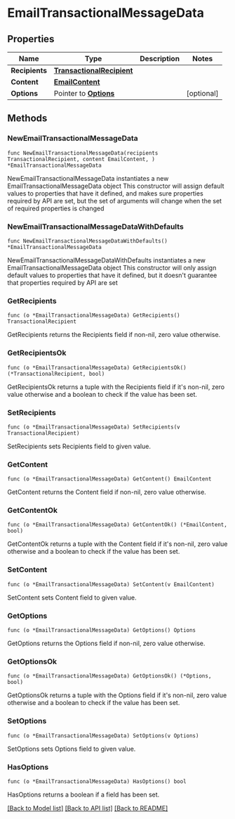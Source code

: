# EmailTransactionalMessageData

## Properties

Name | Type | Description | Notes
------------ | ------------- | ------------- | -------------
**Recipients** | [**TransactionalRecipient**](TransactionalRecipient.md) |  | 
**Content** | [**EmailContent**](EmailContent.md) |  | 
**Options** | Pointer to [**Options**](Options.md) |  | [optional] 

## Methods

### NewEmailTransactionalMessageData

`func NewEmailTransactionalMessageData(recipients TransactionalRecipient, content EmailContent, ) *EmailTransactionalMessageData`

NewEmailTransactionalMessageData instantiates a new EmailTransactionalMessageData object
This constructor will assign default values to properties that have it defined,
and makes sure properties required by API are set, but the set of arguments
will change when the set of required properties is changed

### NewEmailTransactionalMessageDataWithDefaults

`func NewEmailTransactionalMessageDataWithDefaults() *EmailTransactionalMessageData`

NewEmailTransactionalMessageDataWithDefaults instantiates a new EmailTransactionalMessageData object
This constructor will only assign default values to properties that have it defined,
but it doesn't guarantee that properties required by API are set

### GetRecipients

`func (o *EmailTransactionalMessageData) GetRecipients() TransactionalRecipient`

GetRecipients returns the Recipients field if non-nil, zero value otherwise.

### GetRecipientsOk

`func (o *EmailTransactionalMessageData) GetRecipientsOk() (*TransactionalRecipient, bool)`

GetRecipientsOk returns a tuple with the Recipients field if it's non-nil, zero value otherwise
and a boolean to check if the value has been set.

### SetRecipients

`func (o *EmailTransactionalMessageData) SetRecipients(v TransactionalRecipient)`

SetRecipients sets Recipients field to given value.


### GetContent

`func (o *EmailTransactionalMessageData) GetContent() EmailContent`

GetContent returns the Content field if non-nil, zero value otherwise.

### GetContentOk

`func (o *EmailTransactionalMessageData) GetContentOk() (*EmailContent, bool)`

GetContentOk returns a tuple with the Content field if it's non-nil, zero value otherwise
and a boolean to check if the value has been set.

### SetContent

`func (o *EmailTransactionalMessageData) SetContent(v EmailContent)`

SetContent sets Content field to given value.


### GetOptions

`func (o *EmailTransactionalMessageData) GetOptions() Options`

GetOptions returns the Options field if non-nil, zero value otherwise.

### GetOptionsOk

`func (o *EmailTransactionalMessageData) GetOptionsOk() (*Options, bool)`

GetOptionsOk returns a tuple with the Options field if it's non-nil, zero value otherwise
and a boolean to check if the value has been set.

### SetOptions

`func (o *EmailTransactionalMessageData) SetOptions(v Options)`

SetOptions sets Options field to given value.

### HasOptions

`func (o *EmailTransactionalMessageData) HasOptions() bool`

HasOptions returns a boolean if a field has been set.


[[Back to Model list]](../README.md#documentation-for-models) [[Back to API list]](../README.md#documentation-for-api-endpoints) [[Back to README]](../README.md)


